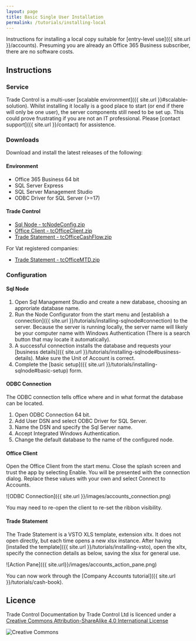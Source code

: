 ```yaml
---
layout: page
title: Basic Single User Installation
permalink: /tutorials/installing-local
---
```


Instructions for installing a local copy suitable for [entry-level use]({{ site.url }}/accounts). Presuming you are already an Office 365 Business subscriber, there are no software costs.

## Instructions

### Service

Trade Control is a multi-user [scalable environment]({{ site.url }}#scalable-solution). Whilst installing it locally is a good place to start (or end if there will only be one user), the server components still need to be set up. This could prove frustrating if you are not an IT professional. Please [contact support]({{ site.url }}/contact) for assistence.

### Downloads

Download and install the latest releases of the following:

#### Environment

- Office 365 Business 64 bit
- SQL Server Express
- SQL Server Management Studio
- ODBC Driver for SQL Server (>=17)

#### Trade Control

- [Sql Node - tcNodeConfig.zip](https://github.com/tradecontrol/sqlnode/releases)
- [Office Client - tcOfficeClient.zip](https://github.com/tradecontrol/office/releases)
- [Trade Statement - tcOfficeCashFlow.zip](https://github.com/tradecontrol/office/releases)

For Vat registered companies:

- [Trade Statement - tcOfficeMTD.zip](https://github.com/tradecontrol/office/releases)

### Configuration

#### Sql Node

1. Open Sql Management Studio and create a new database, choosing an approriate database name.
2. Run the Node Configurator from the start menu and [establish a connection]({{ site.url }}/tutorials/installing-sqlnode#connection) to the server. Because the server is running locally, the server name will likely be your computer name with Windows Authentication (There is a search button that may locate it automatically).
3. A successful connection installs the database and requests your [business details]({{ site.url }}/tutorials/installing-sqlnode#business-details). Make sure the Unit of Account is correct.
4. Complete the [basic setup]({{ site.url }}/tutorials/installing-sqlnode#basic-setup) form.  

#### ODBC Connection

The ODBC connection tells office where and in what format the database can be located.

1. Open ODBC Connection 64 bit.
2. Add User DSN and select ODBC Driver for SQL Server.
3. Name the DSN and specify the Sql Server name.
4. Accept Integrated Windows Authentication.
5. Change the default database to the name of the configured node.

#### Office Client

Open the Office Client from the start menu. Close the splash screen and trust the app by selecting Enable. You will be presented with the connection dialog. Replace these values with your own and select Connect to Accounts.

![ODBC Connection]({{ site.url }}/images/accounts_connection.png)

You may need to re-open the client to re-set the ribbon visibility. 

#### Trade Statement

The Trade Statement is a VSTO XLS template, extension xltx. It does not open directly, but each time opens a new xlsx instance. After having [installed the template]({{ site.url }}/tutorials/installing-vsto), open the xltx, specify the connection details as below, saving the xlsx for general use.

![Action Pane]({{ site.url}}/images/accounts_action_pane.png) 

You can now work through the [Company Accounts tutorial]({{ site.url }}/tutorials/cash-book).

## Licence

Trade Control Documentation by Trade Control Ltd is licenced under a [Creative Commons Attribution-ShareAlike 4.0 International License](http://creativecommons.org/licenses/by-sa/4.0/) 

![Creative Commons](https://i.creativecommons.org/l/by-sa/4.0/88x31.png) 



